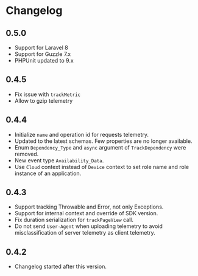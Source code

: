 # Changelog

## 0.5.0

- Support for Laravel 8
- Support for Guzzle 7.x
- PHPUnit updated to 9.x

## 0.4.5

- Fix issue with `trackMetric`
- Allow to gzip telemetry

## 0.4.4

- Initialize `name` and operation id for requests telemetry.
- Updated to the latest schemas. Few properties are no longer available.
- Enum `Dependency_Type` and `async` argument of `TrackDependency` were removed.
- New event type `Availability_Data`.
- Use `Cloud` context instead of `Device` context to set role name and role
  instance of an application.

## 0.4.3

- Support tracking Throwable and Error, not only Exceptions.
- Support for internal context and override of SDK version.
- Fix duration serialization for `trackPageView` call.
- Do not send `User-Agent` when uploading telemetry to avoid misclassification
  of server telemetry as client telemetry.

## 0.4.2

- Changelog started after this version.
